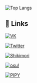 ![Top Langs](https://github-readme-stats.vercel.app/api/top-langs/?username=JQweenq&text_color=fff&bg_color=30,e96443,904e95&title_color=fff&hide_border=enable)

## 🔗 Links

[![VK](https://img.shields.io/badge/VK-blue?style=for-the-badge&logo=vk&logoColor=white)](https://vk.com/jqweenq)

[![Twitter](https://img.shields.io/badge/Twitter-blue?style=for-the-badge&logo=twitter&logoColor=white)](https://twitter.com/JQweenq)

[![Shikimori](https://img.shields.io/badge/Shikimori-blue?style=for-the-badge&logo=shikimori&logoColor=white)](https://shikimori.one/Josty+Qweenq)

[![osu!](https://img.shields.io/badge/osu!-e46?style=for-the-badge&logo=osu&logoColor=black)](https://osu.ppy.sh/users/16883323)

[![PIPY](https://img.shields.io/badge/PIPY-blue?style=for-the-badge&logo=pipy&logoColor=white)](https://pypi.org/user/Josty_Qweenq)
